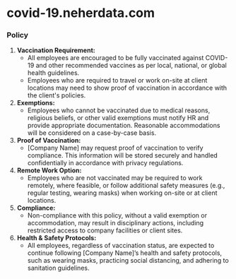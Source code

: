 # covid-19.neherdata.com

### Policy

1. **Vaccination Requirement:**
    - All employees are encouraged to be fully vaccinated against COVID-19 and other recommended vaccines as per local, national, or global health guidelines.
    - Employees who are required to travel or work on-site at client locations may need to show proof of vaccination in accordance with the client's policies.
2. **Exemptions:**
    - Employees who cannot be vaccinated due to medical reasons, religious beliefs, or other valid exemptions must notify HR and provide appropriate documentation. Reasonable accommodations will be considered on a case-by-case basis.
3. **Proof of Vaccination:**
    - [Company Name] may request proof of vaccination to verify compliance. This information will be stored securely and handled confidentially in accordance with privacy regulations.
4. **Remote Work Option:**
    - Employees who are not vaccinated may be required to work remotely, where feasible, or follow additional safety measures (e.g., regular testing, wearing masks) when working on-site or at client locations.
5. **Compliance:**
    - Non-compliance with this policy, without a valid exemption or accommodation, may result in disciplinary actions, including restricted access to company facilities or client sites.
6. **Health & Safety Protocols:**
    - All employees, regardless of vaccination status, are expected to continue following [Company Name]’s health and safety protocols, such as wearing masks, practicing social distancing, and adhering to sanitation guidelines.
